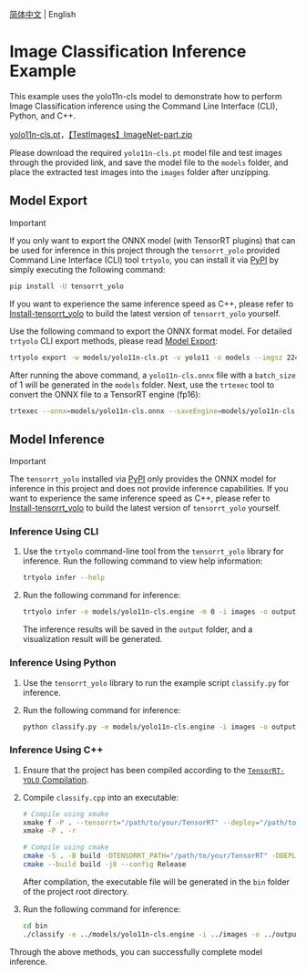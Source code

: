 [简体中文](README.md) | English

# Image Classification Inference Example

This example uses the yolo11n-cls model to demonstrate how to perform Image Classification inference using the Command Line Interface (CLI), Python, and C++.

[yolo11n-cls.pt](https://github.com/ultralytics/assets/releases/download/v8.3.0/yolo11n-cls.pt)，[【TestImages】ImageNet-part.zip](https://www.ilanzou.com/s/1UsyPhED)

Please download the required `yolo11n-cls.pt` model file and test images through the provided link, and save the model file to the `models` folder, and place the extracted test images into the `images` folder after unzipping.

## Model Export

> [!IMPORTANT]
>
> If you only want to export the ONNX model (with TensorRT plugins) that can be used for inference in this project through the `tensorrt_yolo` provided Command Line Interface (CLI) tool `trtyolo`, you can install it via [PyPI](https://pypi.org/project/tensorrt-yolo) by simply executing the following command:
>
> ```bash
> pip install -U tensorrt_yolo
> ```
> 
> If you want to experience the same inference speed as C++, please refer to [Install-tensorrt_yolo](../../docs/en/build_and_install.md#install-tensorrt_yolo) to build the latest version of `tensorrt_yolo` yourself.

Use the following command to export the ONNX format model. For detailed `trtyolo` CLI export methods, please read [Model Export](../../docs/en/model_export.md):

```bash
trtyolo export -w models/yolo11n-cls.pt -v yolo11 -o models --imgsz 224 -s
```

After running the above command, a `yolo11n-cls.onnx` file with a `batch_size` of 1 will be generated in the `models` folder. Next, use the `trtexec` tool to convert the ONNX file to a TensorRT engine (fp16):

```bash
trtexec --onnx=models/yolo11n-cls.onnx --saveEngine=models/yolo11n-cls.engine --fp16
```

## Model Inference

> [!IMPORTANT]
>
> The `tensorrt_yolo` installed via [PyPI](https://pypi.org/project/tensorrt-yolo) only provides the ONNX model for inference in this project and does not provide inference capabilities.
> If you want to experience the same inference speed as C++, please refer to [Install-tensorrt_yolo](../../docs/en/build_and_install.md#install-tensorrt_yolo) to build the latest version of `tensorrt_yolo` yourself.

### Inference Using CLI

1. Use the `trtyolo` command-line tool from the `tensorrt_yolo` library for inference. Run the following command to view help information:

    ```bash
    trtyolo infer --help
    ```

2. Run the following command for inference:

    ```bash
    trtyolo infer -e models/yolo11n-cls.engine -m 0 -i images -o output -l labels.txt
    ```

    The inference results will be saved in the `output` folder, and a visualization result will be generated.

### Inference Using Python

1. Use the `tensorrt_yolo` library to run the example script `classify.py` for inference.
2. Run the following command for inference:

    ```bash
    python classify.py -e models/yolo11n-cls.engine -i images -o output -l labels.txt
    ```

### Inference Using C++

1. Ensure that the project has been compiled according to the [`TensorRT-YOLO` Compilation](../../docs/en/build_and_install.md#tensorrt-yolo-compile).
2. Compile `classify.cpp` into an executable:

    ```bash
    # Compile using xmake
    xmake f -P . --tensorrt="/path/to/your/TensorRT" --deploy="/path/to/your/TensorRT-YOLO"
    xmake -P . -r

    # Compile using cmake
    cmake -S . -B build -DTENSORRT_PATH="/path/to/your/TensorRT" -DDEPLOY_PATH="/path/to/your/TensorRT-YOLO"
    cmake --build build -j8 --config Release
    ```

    After compilation, the executable file will be generated in the `bin` folder of the project root directory.

3. Run the following command for inference:

    ```bash
    cd bin
    ./classify -e ../models/yolo11n-cls.engine -i ../images -o ../output -l ../labels.txt
    ```

Through the above methods, you can successfully complete model inference.
